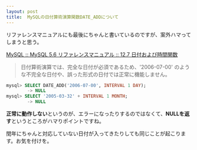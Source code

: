 ```yaml
---
layout: post
title:  MySQLの日付算術演算関数DATE_ADDについて
---
```


リファレンスマニュアルにも最後にちゃんと書いているのですが、案外ハマってしまうと思う。

<!--more-->

[MySQL :: MySQL 5.6 リファレンスマニュアル :: 12.7 日付および時間関数](https://dev.mysql.com/doc/refman/5.6/ja/date-and-time-functions.html#function_date-add)

> 日付算術演算では、完全な日付が必須であるため、'2006-07-00' のような不完全な日付や、誤った形式の日付では正常に機能しません。

```sql
mysql> SELECT DATE_ADD('2006-07-00', INTERVAL 1 DAY);
        -> NULL
mysql> SELECT '2005-03-32' + INTERVAL 1 MONTH;
        -> NULL
```

**正常に動作しない**というのが、エラーになったりするのではなくて、**NULLを返す**というところがハマりポイントですね。

閏年にちゃんと対応していない日付が入ってきたりしても同じことが起こります。お気を付けを。

